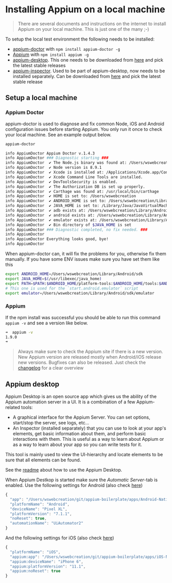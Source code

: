 # Installing Appium on a local machine

> There are several documents and instructions on the internet to install Appium on your local machine. This is just one of the many ;-)

To setup the local test environment the following needs to be installed:

- [appium-doctor](https://github.com/appium/appium-doctor) with `npm install appium-doctor -g`
- [Appium](https://github.com/appium/appium) with `npm install appium -g`
- [appium-desktop](https://github.com/appium/appium-desktop). This one needs to be downloaded from [here](https://github.com/appium/appium-desktop/releases) and pick the latest stable releases
- [appium-inspector](https://github.com/appium/appium-inspector). Used to be part of appium-desktop, now needs to be installed separately. Can be downloaded from [here](https://github.com/appium/appium-inspector/releases) and pick the latest stable release

## Setup a local machine

### Appium Doctor
appium-doctor is used to diagnose and fix common Node, iOS and Android configuration issues before starting Appium. You only run it once to check your local machine. See an example output below.

```bash
appium-doctor

info AppiumDoctor Appium Doctor v.1.4.3
info AppiumDoctor ### Diagnostic starting ###
info AppiumDoctor  ✔ The Node.js binary was found at: /Users/wswebcreation/.nvm/versions/node/v8.9.1/bin/node
info AppiumDoctor  ✔ Node version is 8.9.1
info AppiumDoctor  ✔ Xcode is installed at: /Applications/Xcode.app/Contents/Developer
info AppiumDoctor  ✔ Xcode Command Line Tools are installed.
info AppiumDoctor  ✔ DevToolsSecurity is enabled.
info AppiumDoctor  ✔ The Authorization DB is set up properly.
info AppiumDoctor  ✔ Carthage was found at: /usr/local/bin/carthage
info AppiumDoctor  ✔ HOME is set to: /Users/wswebcreation
info AppiumDoctor  ✔ ANDROID_HOME is set to: /Users/wswebcreation/Library/Android/sdk
info AppiumDoctor  ✔ JAVA_HOME is set to: /Library/Java/JavaVirtualMachines/jdk1.8.0_152.jdk/Contents/Home
info AppiumDoctor  ✔ adb exists at: /Users/wswebcreation/Library/Android/sdk/platform-tools/adb
info AppiumDoctor  ✔ android exists at: /Users/wswebcreation/Library/Android/sdk/tools/android
info AppiumDoctor  ✔ emulator exists at: /Users/wswebcreation/Library/Android/sdk/tools/emulator
info AppiumDoctor  ✔ Bin directory of $JAVA_HOME is set
info AppiumDoctor ### Diagnostic completed, no fix needed. ###
info AppiumDoctor
info AppiumDoctor Everything looks good, bye!
info AppiumDoctor
```

When appium-doctor can, it will fix the problems for you, otherwise fix them manually. If you have some ENV issues make sure you have set them like this

```bash
export ANDROID_HOME=/Users/wswebcreation/Library/Android/sdk
export JAVA_HOME=$(/usr/libexec/java_home)
export PATH=$PATH:$ANDROID_HOME/platform-tools:$ANDROID_HOME/tools:$ANDROID_HOME/platform-tools/adb:$ANDROID_HOME/build-tools:$JAVA_HOME/bin
# This one is used for the `start.android.emulator` script
export emulator=/Users/wswebcreation/Library/Android/sdk/emulator
```

### Appium
If the npm install was successful you should be able to run this command `appium -v` and see a version like below.

```bash
➜  appium -v
1.9.0
➜
```

> Always make sure to check the Appium site if there is a new version. New Appium version are released mostly when Android/iOS release new versions. Bugfixes can also be released. Just check the [changelog](https://github.com/appium/appium/blob/master/CHANGELOG.md) for a clear overview

## Appium desktop
Appium Desktop is an open source app which gives us the ability of the Appium automation server in a UI. It is a combination of a few Appium-related tools:

- A graphical interface for the Appium Server. You can set options, start/stop the server, see logs, etc...
- An Inspector (installed separately) that you can use to look at your app's elements, get basic information about them, and perform basic interactions with them. This is useful as a way to learn about Appium or as a way to learn about your app so you can write tests for it.

This tool is mainly used to view the UI-hierarchy and locate elements to be sure that all elements can be found.

See the [readme](https://github.com/appium/appium-desktop) about how to use the Appium Desktop.

When Appium Destkop is started make sure the _Automatic Server_-tab is enabled. Use the following settings for Android (also check [here](../config/wdio.android.app.conf.ts))

```js
{
  "app": "/Users/wswebcreation/git/appium-boilerplate/apps/Android-NativeDemoApp-0.2.0.apk",
  "platformName": "Android",
  "deviceName": "Pixel XL",
  "platformVersion": "7.1.1",
  "noReset": true,
  "automationName": "UiAutomator2"
}
```

And the following settings for iOS (also check [here](../config/wdio.ios.app.conf.ts))

```js
{
  "platformName": "iOS",
  "appium:app": "/Users/wswebcreation/git/appium-boilerplate/apps/iOS-NativeDemoApp-0.2.0.zip",
  "appium:deviceName": "iPhone 6",
  "appium:platformVersion": "11.1",
  "appium:noReset": true
}
```
